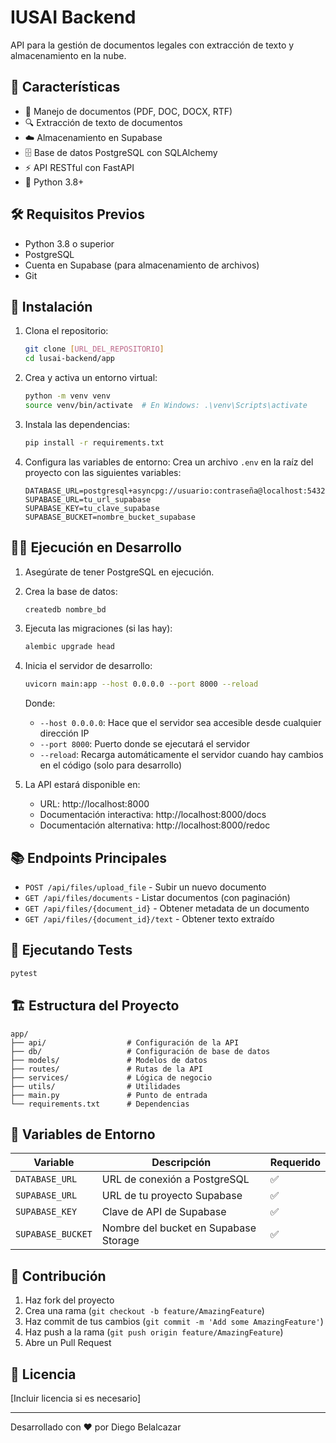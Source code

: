 # IUSAI Backend

API para la gestión de documentos legales con extracción de texto y almacenamiento en la nube.

## 🚀 Características

- 📄 Manejo de documentos (PDF, DOC, DOCX, RTF)
- 🔍 Extracción de texto de documentos
- ☁️ Almacenamiento en Supabase
- 🗄️ Base de datos PostgreSQL con SQLAlchemy
- ⚡ API RESTful con FastAPI
- 🐍 Python 3.8+

## 🛠️ Requisitos Previos

- Python 3.8 o superior
- PostgreSQL
- Cuenta en Supabase (para almacenamiento de archivos)
- Git

## 🚀 Instalación

1. Clona el repositorio:
   ```bash
   git clone [URL_DEL_REPOSITORIO]
   cd lusai-backend/app
   ```

2. Crea y activa un entorno virtual:
   ```bash
   python -m venv venv
   source venv/bin/activate  # En Windows: .\venv\Scripts\activate
   ```

3. Instala las dependencias:
   ```bash
   pip install -r requirements.txt
   ```

4. Configura las variables de entorno:
   Crea un archivo `.env` en la raíz del proyecto con las siguientes variables:
   ```
   DATABASE_URL=postgresql+asyncpg://usuario:contraseña@localhost:5432/nombre_bd
   SUPABASE_URL=tu_url_supabase
   SUPABASE_KEY=tu_clave_supabase
   SUPABASE_BUCKET=nombre_bucket_supabase
   ```

## 🏃‍♂️ Ejecución en Desarrollo

1. Asegúrate de tener PostgreSQL en ejecución.

2. Crea la base de datos:
   ```bash
   createdb nombre_bd
   ```

3. Ejecuta las migraciones (si las hay):
   ```bash
   alembic upgrade head
   ```

4. Inicia el servidor de desarrollo:
   ```bash
   uvicorn main:app --host 0.0.0.0 --port 8000 --reload
   ```

   Donde:
   - `--host 0.0.0.0`: Hace que el servidor sea accesible desde cualquier dirección IP
   - `--port 8000`: Puerto donde se ejecutará el servidor
   - `--reload`: Recarga automáticamente el servidor cuando hay cambios en el código (solo para desarrollo)

5. La API estará disponible en:
   - URL: http://localhost:8000
   - Documentación interactiva: http://localhost:8000/docs
   - Documentación alternativa: http://localhost:8000/redoc

## 📚 Endpoints Principales

- `POST /api/files/upload_file` - Subir un nuevo documento
- `GET /api/files/documents` - Listar documentos (con paginación)
- `GET /api/files/{document_id}` - Obtener metadata de un documento
- `GET /api/files/{document_id}/text` - Obtener texto extraído

## 🧪 Ejecutando Tests

```bash
pytest
```

## 🏗️ Estructura del Proyecto

```
app/
├── api/                  # Configuración de la API
├── db/                   # Configuración de base de datos
├── models/               # Modelos de datos
├── routes/               # Rutas de la API
├── services/             # Lógica de negocio
├── utils/                # Utilidades
├── main.py               # Punto de entrada
└── requirements.txt      # Dependencias
```

## 📝 Variables de Entorno

| Variable | Descripción | Requerido |
|----------|-------------|-----------|
| `DATABASE_URL` | URL de conexión a PostgreSQL | ✅ |
| `SUPABASE_URL` | URL de tu proyecto Supabase | ✅ |
| `SUPABASE_KEY` | Clave de API de Supabase | ✅ |
| `SUPABASE_BUCKET` | Nombre del bucket en Supabase Storage | ✅ |

## 🤝 Contribución

1. Haz fork del proyecto
2. Crea una rama (`git checkout -b feature/AmazingFeature`)
3. Haz commit de tus cambios (`git commit -m 'Add some AmazingFeature'`)
4. Haz push a la rama (`git push origin feature/AmazingFeature`)
5. Abre un Pull Request

## 📄 Licencia

[Incluir licencia si es necesario]

---

Desarrollado con ❤️ por Diego Belalcazar
